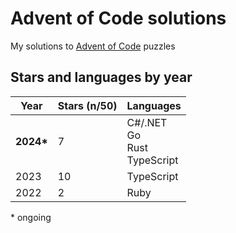 # Advent of Code solutions

My solutions to [Advent of Code](https://adventofcode.com) puzzles

## Stars and languages by year

| Year       | Stars (n/50) | Languages                           |
| ---------- | ------------ | ----------------------------------- |
| **2024\*** | 7            | C#/.NET<br>Go<br>Rust<br>TypeScript |
| 2023       | 10           | TypeScript                          |
| 2022       | 2            | Ruby                                |

\* ongoing

